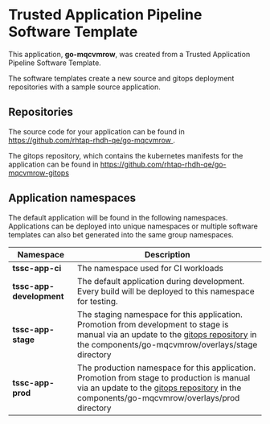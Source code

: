 # Trusted Application Pipeline Software Template

This application, **go-mqcvmrow**, was created from a Trusted Application Pipeline Software Template.

The software templates create a new source and gitops deployment repositories with a sample source application. 

## Repositories

The source code for your application can be found in [https://github.com/rhtap-rhdh-qe/go-mqcvmrow ](https://github.com/rhtap-rhdh-qe/go-mqcvmrow ).
 
The gitops repository, which contains the kubernetes manifests for the application can be found in 
[https://github.com/rhtap-rhdh-qe/go-mqcvmrow-gitops ](https://github.com/rhtap-rhdh-qe/go-mqcvmrow-gitops ) 

## Application namespaces 

The default application will be found in the following namespaces. Applications can be deployed into unique namespaces or multiple software templates can also bet generated into the same group namespaces.  

|  Namespace   |  Description   |  
| -------- | -------- |
| **tssc-app-ci** | The namespace used for CI workloads |
| **tssc-app-development** | The default application during development. Every build will be deployed to this namespace for testing. |
| **tssc-app-stage** | The staging namespace for this application. Promotion from development to stage is manual via an update to the [gitops repository](https://github.com/rhtap-rhdh-qe/go-mqcvmrow-gitops ) in the components/go-mqcvmrow/overlays/stage directory |
| **tssc-app-prod** | The production namespace for this application. Promotion from stage to production is manual via an update to the [gitops repository](https://github.com/rhtap-rhdh-qe/go-mqcvmrow-gitops ) in the components/go-mqcvmrow/overlays/prod directory |